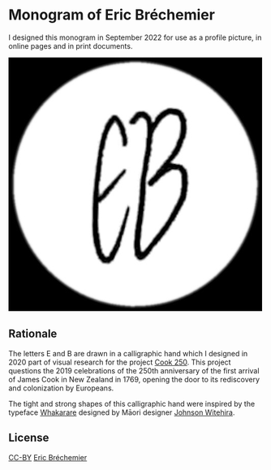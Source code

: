 # Monogram of Eric Bréchemier

I designed this monogram in September 2022 for use as a profile picture,
in online pages and in print documents.

<img
  alt="Monogram of Eric Bréchemier, 500x500px"
  src="eb-monogram-500x-500px.jpg" width="500"
/>

## Rationale

The letters E and B are drawn in a calligraphic hand which I designed
in 2020 part of visual research for the project [Cook 250][]. This project
questions the 2019 celebrations of the 250th anniversary of the first arrival
of James Cook in New Zealand in 1769, opening the door to its rediscovery and
colonization by Europeans.

The tight and strong shapes of this calligraphic hand were inspired by
the typeface [Whakarare][] designed by Māori designer [Johnson Witehira][].

[Cook 250]: https://github.com/eric-brechemier/cook250
[Whakarare]: https://www.johnsonwitehira.studio/whakarare
[Johnson Witehira]: https://www.johnsonwitehira.studio

## License

[CC-BY][] [Eric Bréchemier][ATTRIBUTION]

[CC-BY]: https://creativecommons.org/licenses/by/4.0/
[ATTRIBUTION]: https://github.com/eric-brechemier/eb-monogram
